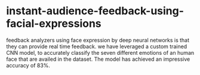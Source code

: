 # instant-audience-feedback-using-facial-expressions
feedback analyzers using face expression by deep neural networks is that they can provide real time feedback. we have leveraged a custom trained CNN model, to accurately classify the seven different emotions of an human face that are availed in the dataset. The model has achieved an impressive accuracy of 83%. 
